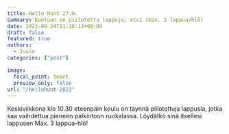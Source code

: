 ```yaml
---
title: Hellu Hunt 27.9.
summary: Kuoluun on piilotettu lappuja, etsi (max. 3 lappua/hlö)
date: 2023-09-24T11:18:13+08:00
draft: false
featured: true
authors:
  - Juuso
categories: ["post"]

image:
  focal_point: Smart
  preview_only: false 
url: "/helluhunt-2023"
---
```

Keskiviikkona klo 10.30 eteenpäin koulu on täynnä piilotettuja lappusia, jotka saa vaihdettua pieneen palkintoon ruokalassa. Löydätkö sinä itsellesi lappusen Max. 3 lappua-hlö!